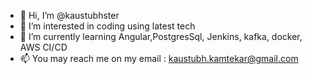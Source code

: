 - 👋 Hi, I’m @kaustubhster
- 👀 I’m interested in coding using latest tech
- 🌱 I’m currently learning Angular,PostgresSql, Jenkins, kafka, docker, AWS CI/CD
- 📫 You may reach me on my email : kaustubh.kamtekar@gmail.com
 
